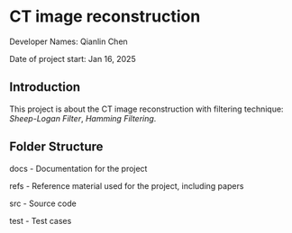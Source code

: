 # CT image reconstruction

Developer Names: Qianlin Chen

Date of project start: Jan 16, 2025

## Introduction
This project is about the CT image reconstruction with filtering technique: *Sheep-Logan Filter*, *Hamming Filtering*.

## Folder Structure
docs - Documentation for the project 

refs - Reference material used for the project, including papers 

src - Source code 

test - Test cases